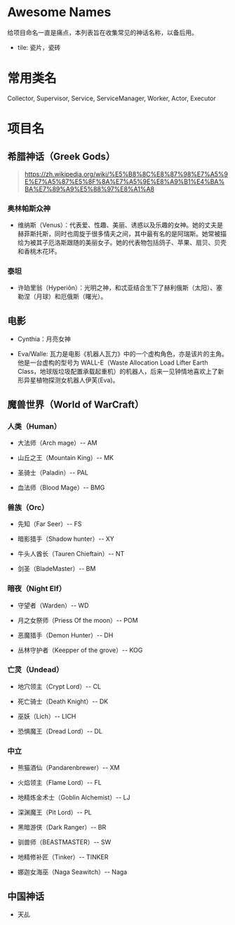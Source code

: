 # Awesome Names

给项目命名一直是痛点，本列表旨在收集常见的神话名称，以备后用。

- tile: 瓷片，瓷砖

# 常用类名

Collector, Supervisor, Service, ServiceManager, Worker, Actor, Executor

# 项目名

## 希腊神话（Greek Gods）

> https://zh.wikipedia.org/wiki/%E5%B8%8C%E8%87%98%E7%A5%9E%E7%A5%87%E5%8F%8A%E7%A5%9E%E8%A9%B1%E4%BA%BA%E7%89%A9%E5%88%97%E8%A1%A8

### 奥林帕斯众神

- 维纳斯（Venus）：代表爱、性趣、美丽、诱惑以及乐趣的女神。她的丈夫是赫菲斯托斯，同时也周旋于很多情夫之间，其中最有名的是阿瑞斯。她常被描绘为被其子厄洛斯跟随的美丽女子。她的代表物包括鸽子、苹果、扇贝、贝壳和香桃木花环。

### 泰坦

- 许珀里翁（Hyperiôn）：光明之神，和忒亚结合生下了赫利俄斯（太阳）、塞勒涅（月球）和厄俄斯（曙光）。

## 电影

- Cynthia：月亮女神

- Eva/Walle: 瓦力是电影《机器人瓦力》中的一个虚构角色，亦是该片的主角。他是一台虚构的型号为 WALL-E（Waste Allocation Load Lifter Earth Class，地球版垃圾配置承载起重机）的机器人，后来一见钟情地喜欢上了新形异星植物探测女机器人伊芙(Eva)。

## 魔兽世界（World of WarCraft）

### 人类（Human）

- 大法师（Arch mage）-- AM

- 山丘之王（Mountain King）-- MK

- 圣骑士（Paladin）-- PAL

- 血法师（Blood Mage）-- BMG

### 兽族（Orc）

- 先知（Far Seer）-- FS

- 暗影猎手（Shadow hunter）-- XY

- 牛头人酋长（Tauren Chieftain）-- NT

- 剑圣（BladeMaster）-- BM

### 暗夜（Night Elf）

- 守望者（Warden）-- WD

- 月之女祭师（Priess Of the moon）-- POM

- 恶魔猎手（Demon Hunter）-- DH

- 丛林守护者（Keepper of the grove）-- KOG

### 亡灵（Undead）

- 地穴领主（Crypt Lord）-- CL

- 死亡骑士（Death Knight）-- DK

- 巫妖（Lich）-- LICH

- 恐惧魔王（Dread Lord）-- DL

### 中立

- 熊猫酒仙（Pandarenbrewer）-- XM

- 火焰领主（Flame Lord）-- FL

- 地精炼金术士（Goblin Alchemist）-- LJ

- 深渊魔王（Pit Lord）-- PL

- 黑暗游侠（Dark Ranger）-- BR

- 驯兽师（BEASTMASTER）-- SW

- 地精修补匠（Tinker）-- TINKER

- 娜迦女海巫（Naga Seawitch）-- Naga

## 中国神话

- 天乩
